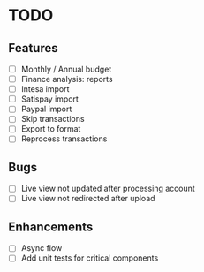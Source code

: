 # TODO

## Features
- [ ] Monthly / Annual budget
- [ ] Finance analysis: reports
- [ ] Intesa import
- [ ] Satispay import
- [ ] Paypal import
- [ ] Skip transactions
- [ ] Export to format
- [ ] Reprocess transactions

## Bugs
- [ ] Live view not updated after processing account
- [ ] Live view not redirected after upload

## Enhancements
- [ ] Async flow
- [ ] Add unit tests for critical components